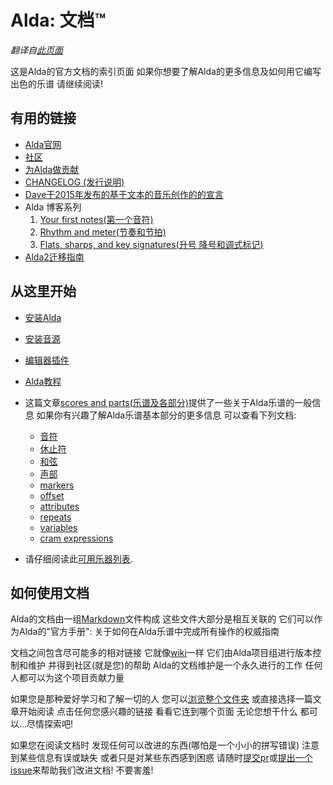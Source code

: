 # Alda: 文档™

*翻译自[此页面](../index.md)*

这是Alda的官方文档的索引页面 如果你想要了解Alda的更多信息及如何用它编写出色的乐谱 请继续阅读!

## 有用的链接

* [Alda官网](https://alda.io)
* [社区](https://alda.io/community)
* [为Alda做贡献](../CONTRIBUTING.md)
* [CHANGELOG (发行说明)](../CHANGELOG.md)
* [Dave于2015年发布的基于文本的音乐创作的的宣言](https://blog.djy.io/alda-a-manifesto-and-gentle-introduction)
* Alda 博客系列
  1. [Your first notes(第一个音符)](https://blog.djy.io/writing-music-with-alda-1/)
  2. [Rhythm and meter(节奏和节拍)](https://blog.djy.io/writing-music-with-alda-2/)
  3. [Flats, sharps, and key signatures(升号 降号和调式标记)](https://blog.djy.io/writing-music-with-alda-3/)
* [Alda2迁移指南](alda-2-migration-guide_zh_cn.md)

## 从这里开始

* [安装Alda](https://alda.io/install)

* [安装音源](installing-a-good-soundfont_zh_cn.md)

* [编辑器插件](editor-plugins_zh_cn.md)

* [Alda教程](https://alda.io/tutorial)

* 这篇文章[scores and parts(乐谱及各部分)](scores-and-parts_zh_cn.md)提供了一些关于Alda乐谱的一般信息 如果你有兴趣了解Alda乐谱基本部分的更多信息 可以查看下列文档:
  * [音符](notes_zh_cn.md)
  * [休止符](rests_zh_cn.md)
  * [和弦](chords_zh_cn.md)
  * [声部](voices_zh_cn.md)
  * [markers](markers_zh_cn.md)
  * [offset](offset_zh_cn.md)
  * [attributes](attributes_zh_cn.md)
  * [repeats](repeats_zh_cn.md)
  * [variables](variables_zh_cn.md)
  * [cram expressions](cram-expressions_zh_cn.md)
  <!-- 这里的一些术语在我翻译了那些页面后再进行翻译...-->

* 请仔细阅读此[可用乐器列表](list-of-instruments_zh_cn.md).

## 如何使用文档

Alda的文档由一组[Markdown](https://daringfireball.net/projects/markdown)文件构成 这些文件大部分是相互关联的 它们可以作为Alda的"官方手册": 关于如何在Alda乐谱中完成所有操作的权威指南

文档之间包含尽可能多的相对链接 它就像[wiki](https://en.wikipedia.org/wiki/Wiki)一样 它们由Alda项目组进行版本控制和维护 并得到社区(就是您)的帮助 Alda的文档维护是一个永久进行的工作 任何人都可以为这个项目贡献力量

如果您是那种爱好学习和了解一切的人 您可以[浏览整个文件夹](../) 或直接选择一篇文章开始阅读 点击任何您感兴趣的链接 看看它连到哪个页面 无论您想干什么 都可以...尽情探索吧!

如果您在阅读文档时 发现任何可以改进的东西(哪怕是一个小小的拼写错误) 注意到某些信息有误或缺失 或者只是对某些东西感到困惑 请随时[提交pr](https://github.com/alda-lang/alda/pulls)或[提出一个issue](https://github.com/alda-lang/alda/issues)来帮助我们改进文档! 不要害羞!


